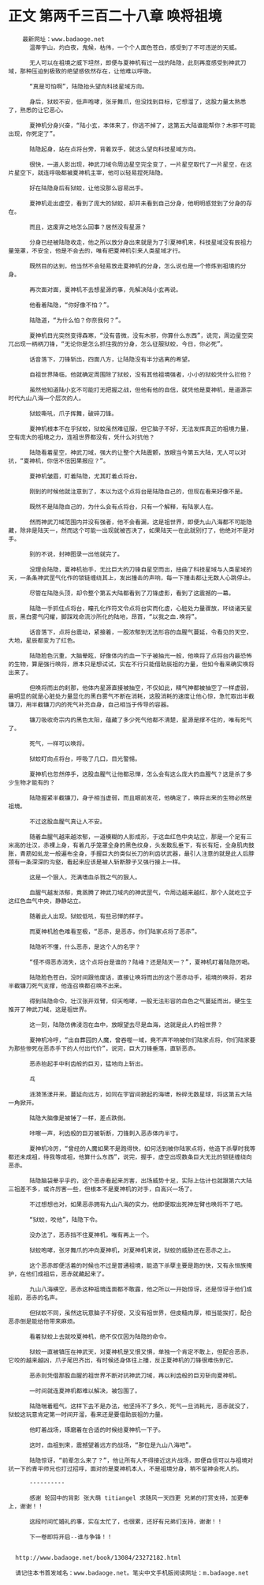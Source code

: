 # 正文 第两千三百二十八章 唤将祖境
        最新网址：www.badaoge.net
          温蒂宇山，灼白夜，鬼候，枯伟，一个个人面色苍白，感受到了不可违逆的天威。
      
          无人可以在祖境之威下坦然，即便与夏神机有过一战的陆隐，此刻再度感受到神武刀域，那种压迫到极致的绝望感依然存在，让他难以呼吸。
      
          “真是可怕啊”，陆隐抬头望向科技星域方向。
      
          身后，狱蛟不安，低声咆哮，张牙舞爪，但没找到目标，它想溜了，这股力量太熟悉了，熟悉的让它恶心。
      
          夏神机分身兴奋，“陆小玄，本体来了，你逃不掉了，这第五大陆谁能帮你？木邪不可能出现，你死定了”。
      
          陆隐起身，站在点将台旁，背着双手，就这么望向科技星域方向。
      
          很快，一道人影出现，神武刀域令周边星空完全变了，一片星空取代了一片星空，在这片星空下，就连呼吸都被夏神机主宰，他可以轻易捏死陆隐。
      
          好在陆隐身后有狱蛟，让他没那么容易出手。
      
          夏神机走出虚空，看到了庞大的狱蛟，却并未看到自己分身，他明明感觉到了分身的存在。
      
          而且，这废弃之地怎么回事？居然没有星源？
      
          分身已经被陆隐收走，他之所以放分身出来就是为了引夏神机来，科技星域没有辰祖力量笼罩，不安全，他是不会去的，唯有把夏神机引来人类星域才行。
      
          既然目的达到，他当然不会轻易放走夏神机的分身，怎么说也是一个修炼到祖境的分身。
      
          再次面对面，夏神机不去想星源的事，先解决陆小玄再说。
      
          他看着陆隐，“你好像不怕？”。
      
          陆隐道，“为什么怕？你奈我何？”。
      
          夏神机目光突然变得森寒，“没有昔微，没有木邪，你算什么东西”，说完，周边星空突兀出现一柄柄刀锋，“无论你是怎么抓住我的分身，怎么征服狱蛟，今日，你必死”。
      
          话音落下，刀锋斩出，四面八方，让陆隐没有半分逃离的希望。
      
          自祖世界降临，他就确定周围除了狱蛟，没有其他祖境强者，小小的狱蛟凭什么拦他？
      
          虽然他知道陆小玄不可能打无把握之战，但他有他的自信，就凭他是夏神机，是道源宗时代九山八海一个层次的人。
      
          狱蛟嘶吼，爪子挥舞，破碎刀锋。
      
          夏神机根本不在乎狱蛟，狱蛟虽然难征服，但它脑子不好，无法发挥真正的祖境力量，空有庞大的祖境之力，连祖世界都没有，凭什么对抗他？
      
          陆隐看着星空，神武刀域，强大的让整个大陆震颤，放眼当今第五大陆，无人可以对抗，“夏神机，你信不信因果报应？”。
      
          夏神机皱眉，盯着陆隐，尤其盯着点将台。
      
          刚到的时候他就注意到了，本以为这个点将台是陆隐自己的，但现在看来好像不是。
      
          既然不是陆隐自己的，为什么会有点将台，只有一个解释，有陆家人在。
      
          然而神武刀域范围内并没有强者，他不会看漏，这是祖世界，即便九山八海都不可能隐藏，除非是陆天一，然而这个可能一出现就被否决了，如果陆天一在此就别打了，他绝对不是对手。
      
          别的不说，封神图录一出他就完了。
      
          没理会陆隐，夏神机抬手，无比巨大的刀锋自星空而出，扭曲了科技星域与人类星域的天，一条条神武罡气化作的锁链缠绕其上，发出撞击的声响，每一下撞击都让无数人心跳停止。
      
          尽管在陆隐头顶，却令整个第五大陆都看到了刀锋虚影，看到了这震撼的一幕。
      
          陆隐一手抓住点将台，瞳孔化作符文令点将台实而化虚，心脏处力量骤放，环绕诸天星辰，黑白雾气闪耀，脚踩戏命流沙所化的陆地，昂首，“以我之血.唤将”。
      
          话音落下，点将台震动，紧接着，一股浓郁到无法形容的血腥气蔓延，令看见的天空，大地，星辰都变为了红色。
      
          陆隐脸色沉重，大脑晕眩，好像体内的血一下子被抽光一般，他唤将了点将台内最恐怖的生物，算是强行唤将，原本只是想试试，实在不行只能借助辰祖的力量，但如今看来确实唤将出来了。
      
          但唤将而出的刹那，他体内星源直接被抽空，不仅如此，精气神都被抽空了一样虚弱，最明显的就是心脏处力量显化的黑白雾气不断在消耗，这股消耗的速度让他心惊，急忙取出半截镰刀，用半截镰刀内的死气补充自身，自己相当于传导的容器。
      
          镰刀吸收奇宗内的黑色太阳，蕴藏了多少死气他都不清楚，星源是撑不住的，唯有死气了。
      
          死气，一样可以唤将。
      
          狱蛟盯向点将台，呼吸了几口，目光警惕。
      
          夏神机也忽然停手，这股血腥气让他都忌惮，怎么会有这么庞大的血腥气？这是杀了多少生物才能有的？
      
          陆隐握紧半截镰刀，身子相当虚弱，而且眼前发花，他确定了，唤将出来的生物必然是祖境。
      
          不过这股血腥气真让人不安。
      
          随着血腥气越来越浓郁，一道模糊的人影成形，于这血红色中央站立，那是一个足有三米高的壮汉，赤裸上身，有着几乎笼罩全身的黑色纹身，头发散乱垂下，有长有短，全身肌肉鼓胀，青筋如虬龙一般遍布全身，手握巨大的类似长刀的利齿状武器，最引人注意的就是此人后脖颈有一条深深的沟壑，看起来应该是被人斩断脖子又强行接上一样。
      
          这是一个狠人，充满嗜血杀戮之气的狠人。
      
          血腥气越发浓郁，竟蒸腾了神武刀域内的神武罡气，令周边越来越红，那个人就屹立于这红色血气中央，静静站立。
      
          随着此人出现，狱蛟低吼，有些忌惮的样子。
      
          而夏神机脸色难看至极，“恶赤，是恶赤，你们陆家点将了恶赤”。
      
          陆隐听不懂，什么恶赤，是这个人的名字？
      
          “怪不得恶赤消失，这个点将台是谁的？陆峰？还是陆天一？”，夏神机盯着陆隐厉喝。
      
          陆隐脸色苍白，没时间跟他废话，直接让唤将而出的这个恶赤动手，祖境的唤将，若非半截镰刀死气支撑，他连召唤都召唤不出来。
      
          得到陆隐命令，壮汉张开双臂，仰天咆哮，一股无法形容的血色之气蔓延而出，硬生生推开了神武刀域，这是祖世界。
      
          这一刻，陆隐仿佛浸泡在血中，放眼望去尽是血海，这就是此人的祖世界？
      
          夏神机冷哼，“出自葬园的人魔，曾吞噬一域，竟不声不响被你们陆家点将，你们陆家要为那些惨死在恶赤手下的人付出代价”，说完，巨大刀锋垂落，直斩恶赤。
      
          恶赤抬起手中利齿般的巨刃，猛地向上斩出。
      
          乓
      
          涟漪荡漾开来，蔓延向远方，如同在宇宙间掀起的海啸，粉碎无数星球，将这第五大陆一角掀开。
      
          陆隐大脑像是被锤了一样，差点跌倒。
      
          咔嚓一声，利齿般的巨刃被斩断，刀锋刺入恶赤体内半寸。
      
          夏神机冷厉，“曾经的人魔如果不是跑得快，如何活到被你陆家点将，他造下杀孽时我等都还未成祖，待我等成祖，他算什么东西”，说完，握手，虚空出现数条巨大无比的锁链缠绕向恶赤。
      
          陆隐脑袋晕乎乎的，这个恶赤看起来厉害，出场威势十足，实际上估计也就跟第六大陆三祖差不多，或许厉害一些，但根本不是夏神机的对手，白高兴一场了。
      
          不过想想也对，如果恶赤拥有九山八海的实力，他即便取出死神左臂也唤将不了吧。
      
          “狱蛟，咬他”，陆隐下令。
      
          没办法了，恶赤挡不住夏神机，唯有再上一个。
      
          狱蛟咆哮，张牙舞爪的冲向夏神机，对夏神机来说，狱蛟的威胁还在恶赤之上。
      
          这个恶赤即便活着的时候也不过是普通祖境，能造下杀孽主要是跑的快，又有永恒族掩护，在他们成祖后，恶赤就藏起来了。
      
          九山八海横空，恶赤这种祖境连面都不敢露，他之所以一开始惊讶，还是惊讶于他们成祖前，恶赤的名声。
      
          但狱蛟不同，虽然这玩意脑子不好使，又没有祖世界，但皮糙肉厚，相当能挨打，配合恶赤倒是能给他带来麻烦。
      
          看着狱蛟上去就咬夏神机，绝不仅仅因为陆隐的命令。
      
          狱蛟一直被镇压在神武天，对夏神机是又恨又惧，单独一个肯定不敢上，但配合恶赤，它咬的越来越凶，爪子尾巴齐出，有时候还身体往上撞，反正夏神机的刀锋很难伤到它。
      
          恶赤则凭借那股血腥的祖世界不断对抗神武刀域，再以利齿般的巨刃斩向夏神机。
      
          一时间就连夏神机都难以解决，被包围了。
      
          陆隐喘着粗气，这样下去不是办法，他坚持不了多久，死气一旦消耗光，恶赤就没了，狱蛟这玩意肯定第一时间开溜，看来还是要借助辰祖的力量。
      
          他盯着战场，琢磨着在合适的时候给夏神机一下子。
      
          这时，血祖到来，震撼望着远方的战场，“那位是九山八海吧”。
      
          陆隐惊讶，“前辈怎么来了？”，他让所有人不得接近这片战场，即便自信可以与祖境对抗一下的青平师兄也打过招呼，面对的是夏神机本人，不是祖境分身，稍不留神会死人的。
      
          ----------
      
          感谢 轮回中的背影 张大萌 titiangel 求随风一天四更 兄弟的打赏支持，加更奉上，谢谢！！
      
          这段时间忙婚礼的事，实在太忙了，也很累，还好有兄弟们支持，谢谢！！
      
          下一卷即将开启--谁与争锋！！
      
      
      http://www.badaoge.net/book/13084/23272182.html
      
      请记住本书首发域名：www.badaoge.net。笔尖中文手机版阅读网址：m.badaoge.net